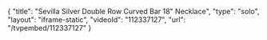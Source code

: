{
    "title": "Sevilla Silver Double Row Curved Bar 18\" Necklace",
    "type": "solo",
    "layout": "iframe-static",
    "videoId": "112337127",
    "url": "\/tvpembed\/112337127"
}